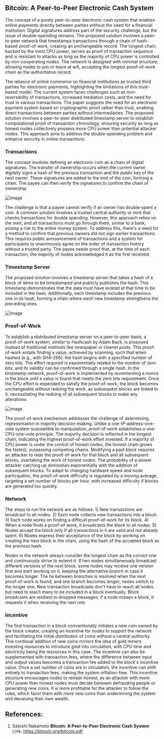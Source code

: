 ## Bitcoin: A Peer-to-Peer Electronic Cash System

The concept of a purely peer-to-peer electronic cash system that enables online payments directly between parties without the need for a financial institution. Digital signatures address part of the security challenge, but the issue of double-spending remains. The proposed solution involves a peer-to-peer network that timestamps transactions through a chain of hash-based proof-of-work, creating an unchangeable record. The longest chain, backed by the most CPU power, serves as proof of transaction sequence and is resistant to attacks as long as the majority of CPU power is controlled by non-cooperating nodes. The network is designed with minimal structure, allowing nodes to join or leave at will, accepting the longest proof-of-work chain as the authoritative record.

The reliance of online commerce on financial institutions as trusted third parties for electronic payments, highlighting the limitations of this trust-based model. The current system faces challenges such as non-reversibility of transactions, increased mediation costs, and the need for trust in various transactions. The paper suggests the need for an electronic payment system based on cryptographic proof rather than trust, enabling direct transactions between parties without intermediaries. The proposed solution involves a peer-to-peer distributed timestamp server to establish computational proof of transaction chronology, ensuring security as long as honest nodes collectively possess more CPU power than potential attacker nodes. This approach aims to address the double-spending problem and enhance security in online transactions.

### Transactions


The concept involves defining an electronic coin as a chain of digital signatures. The transfer of ownership occurs when the current owner digitally signs a hash of the previous transaction and the public key of the next owner. These signatures are added to the end of the coin, forming a chain. The payee can then verify the signatures to confirm the chain of ownership.

![image](https://github.com/LuisObana/MyHomeWork/assets/149092789/1909982d-dc4c-42de-b45b-09a35e6a1a70)


The challenge is that a payee cannot verify if an owner has double-spent a coin. A common solution involves a trusted central authority or mint that checks transactions for double spending. However, this approach relies on the mint, and all transactions must go through them, similar to a bank, posing a risk to the entire money system. To address this, there's a need for a method to confirm that previous owners did not sign earlier transactions. This requires public announcement of transactions and a system for participants to unanimously agree on the order of transaction history without a trusted party. The payee needs proof that, at the time of each transaction, the majority of nodes acknowledged it as the first received.

### Timestamp Server

The proposed solution involves a timestamp server that takes a hash of a block of items to be timestamped and publicly publishes the hash. This timestamp demonstrates that the data must have existed at that time to be included in the hash. Additionally, each timestamp includes the previous one in its hash, forming a chain where each new timestamp strengthens the preceding ones.

![image](https://github.com/LuisObana/MyHomeWork/assets/149092789/fd4ef509-3386-432c-bfd1-b66ad2c78f6d)

### Proof-of-Work


To establish a distributed timestamp server on a peer-to-peer basis, a proof-of-work system, similar to Hashcash by Adam Back, is proposed instead of traditional methods like newspaper or Usenet posts. This proof-of-work entails finding a value, achieved by scanning, such that when hashed (e.g., with SHA-256), the hash begins with a specified number of zero bits. The effort required is exponentially related to the number of zero bits, and its validity can be confirmed through a single hash. In the timestamp network, proof-of-work is implemented by incrementing a nonce in the block until a value is found that meets the zero bits requirement. Once the CPU effort is expended to satisfy the proof-of-work, the block becomes unchangeable without redoing the work, as subsequent blocks are linked to it, necessitating the redoing of all subsequent blocks to make any alterations

![image](https://github.com/LuisObana/MyHomeWork/assets/149092789/a690e842-c03f-49ce-82a6-b5007a20b556)


The proof-of-work mechanism addresses the challenge of determining representation in majority decision-making. Unlike a one-IP-address-one-vote system susceptible to manipulation, proof-of-work establishes a one-CPU-one-vote principle. The majority decision is reflected in the longest chain, indicating the highest proof-of-work effort invested. If a majority of CPU power is under the control of honest nodes, the honest chain grows the fastest, surpassing competing chains. Modifying a past block requires an attacker to redo the proof-of-work for that block and all subsequent blocks, overtaking the work of honest nodes. The probability of a slower attacker catching up diminishes exponentially with the addition of subsequent blocks. To adapt to changing hardware speed and node participation, the proof-of-work difficulty is regulated by a moving average, targeting a set number of blocks per hour, with increased difficulty if blocks are generated too quickly.

### Network

The steps to run the network are as follows:
    1) New transactions are broadcast to all nodes.
    2) Each node collects new transactions into a block. 
    3) Each node works on finding a difficult proof-of-work for its block.
    4) When a node finds a proof-of-work, it broadcasts the block to all nodes.
    5) Nodes accept the block only if all transactions in it are valid and not already spent.
    6) Nodes express their acceptance of the block by working on creating the next block in the
    chain, using the hash of the accepted block as the previous hash.

Nodes in the network always consider the longest chain as the correct one and continuously strive to extend it. If two nodes simultaneously broadcast different versions of the next block, some nodes may receive one version first and start working on it, keeping the alternative branch in case it becomes longer. The tie between branches is resolved when the next proof-of-work is found, and one branch becomes longer; nodes switch to the longer one. New transaction broadcasts don't have to reach all nodes but need to reach many to be included in a block eventually. Block broadcasts are resilient to dropped messages; if a node misses a block, it requests it when receiving the next one.

### Incentive

The first transaction in a block conventionally initiates a new coin owned by the block creator, creating an incentive for nodes to support the network and facilitating the initial distribution of coins without a central authority. This continual addition of new coins mirrors the idea of gold miners investing resources to introduce gold into circulation, with CPU time and electricity being the resources in this case. The incentive can also be supplemented with transaction fees, where the difference between input and output values becomes a transaction fee added to the block's incentive value. Once a set number of coins are in circulation, the incentive can shift entirely to transaction fees, making the system inflation-free. This incentive structure encourages nodes to remain honest, as an attacker with more CPU power than honest nodes must decide between defrauding people or generating new coins. It is more profitable for the attacker to follow the rules, which favor them with more new coins than undermining the system and devaluing their own wealth.

## References:
  1. Satoshi Nakamoto **Bitcoin: A Peer-to-Peer Electronic Cash System** Link: https://bitcoin.org/bitcoin.pdf

